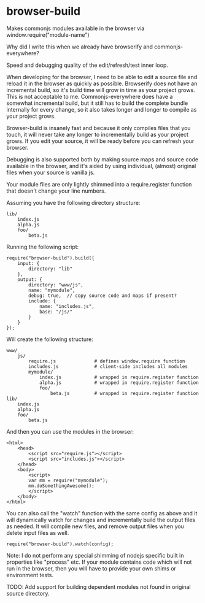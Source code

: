 browser-build
=============

Makes commonjs modules available in the browser via window.require("module-name")

Why did I write this when we already have browserify and commonjs-everywhere?

Speed and debugging quality of the edit/refresh/test inner loop.

When developing for the browser, I need to be able to edit a source file and reload it in the browser as quickly as possible.  Browserify does not have an incremental build, so it's build time will grow in time as your project grows.  This is not acceptable to me.  Commonjs-everywhere does have a somewhat incremental build, but it still has to build the complete bundle internally for every change, so it also takes longer and longer to compile as your project grows.

Browser-build is insanely fast and because it only compiles files that you touch, it will never take any longer to incrementally build as your project grows.  If you edit your source, it will be ready before you can refresh your browser.

Debugging is also supported both by making source maps and source code available in the browser, and it's aided by using individual, (almost) original files when your source is vanilla js.

Your module files are only lightly shimmed into a require.register function that doesn't change your line numbers.



Assuming you have the following directory structure:

    lib/
        index.js
        alpha.js
        foo/
            beta.js

Running the following script:

    require("browser-build").build({
        input: {
            directory: "lib"
        },
        output: {
            directory: "www/js",
            name: "mymodule",
            debug: true,  // copy source code and maps if present?
            include: {
                name: "includes.js",
                base: "/js/"
            }
        }
    });

Will create the following structure:

    www/
        js/
            require.js              # defines window.require function
            includes.js             # client-side includes all modules
            mymodule/
                index.js            # wrapped in require.register function
                alpha.js            # wrapped in require.register function
                foo/
                    beta.js         # wrapped in require.register function
    lib/
        index.js
        alpha.js
        foo/
            beta.js

And then you can use the modules in the browser:

    <html>
        <head>
            <script src="require.js"></script>
            <script src="includes.js"></script>
        </head>
        <body>
            <script>
            var mm = require("mymodule");
            mm.doSomethingAwesome();
            </script>
        </body>
    </html>

You can also call the "watch" function with the same config as above and it will dynamically watch for changes and incrementally build the output files as needed.  It will compile new files, and remove output files when you delete input files as well.

    require("browser-build").watch(config);

Note: I do not perform any special shimming of nodejs specific built in properties like "process" etc.  If your module contains code which will not run in the browser, then you will have to provide your own shims or environment tests.

TODO: Add support for building dependent modules not found in original source directory.
